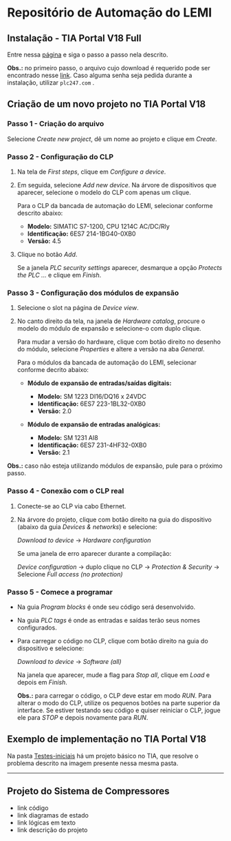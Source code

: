 # Repositório de Automação do LEMI

## Instalação - TIA Portal V18 Full

Entre nessa [página](https://plc247.com/download-tia-portal-v18-full-video-installation/) e siga o passo a passo nela descrito.

**Obs.:** no primeiro passo, o arquivo cujo download é requerido pode ser encontrado nesse [link](https://drive.google.com/file/d/13wfrFlOETngnLY-gD2ocSbBvPrI2lzrT/view). Caso alguma senha seja pedida durante a instalação, utilizar `plc247.com` .

## Criação de um novo projeto no TIA Portal V18

### Passo 1 - Criação do arquivo

Selecione *Create new project*, dê um nome ao projeto e clique em *Create*.

### Passo 2 - Configuração do CLP

1. Na tela de *First steps*, clique em *Configure a device*.
2. Em seguida, selecione *Add new device*. Na árvore de dispositivos que aparecer, selecione o modelo do CLP com apenas um clique.

   Para o CLP da bancada de automação do LEMI, selecionar conforme descrito abaixo:
   - **Modelo:** SIMATIC S7-1200, CPU 1214C AC/DC/Rly
   - **Identificação:** 6ES7 214-1BG40-0XB0
   - **Versão:** 4.5

3. Clique no botão *Add*.
  
   Se a janela *PLC security settings* aparecer, desmarque a opção *Protects the PLC ...* e clique em *Finish*.

### Passo 3 - Configuração dos módulos de expansão

1. Selecione o slot na página de *Device view*.
2. No canto direito da tela, na janela de *Hardware catalog*, procure o modelo do módulo de expansão e selecione-o com duplo clique.
   
   Para mudar a versão do hardware, clique com botão direito no desenho do módulo, selecione *Properties* e altere a versão na aba *General*.

   Para o módulos da bancada de automação do LEMI, selecionar conforme decrito abaixo:
   - **Módulo de expansão de entradas/saídas digitais:**
     
      - **Modelo:** SM 1223 DI16/DQ16 x 24VDC
      - **Identificação:** 6ES7 223-1BL32-0XB0
      - **Versão:** 2.0
    
   - **Módulo de expansão de entradas analógicas:**
  
      - **Modelo:** SM 1231 AI8
      - **Identificação:** 6ES7 231-4HF32-0XB0
      - **Versão:** 2.1

**Obs.:** caso não esteja utilizando módulos de expansão, pule para o próximo passo.

### Passo 4 - Conexão com o CLP real

1. Conecte-se ao CLP via cabo Ethernet.
2. Na árvore do projeto, clique com botão direito na guia do dispositivo (abaixo da guia *Devices & networks*) e selecione:
   
   *Download to device* &rarr; *Hardware configuration*
   
   Se uma janela de erro aparecer durante a compilação:

   *Device configuration* &rarr; duplo clique no CLP &rarr; *Protection & Security* &rarr; Selecione *Full access (no protection)*

### Passo 5 - Comece a programar

- Na guia *Program blocks* é onde seu código será desenvolvido.
- Na guia *PLC tags* é onde as entradas e saídas terão seus nomes configurados.
- Para carregar o código no CLP, clique com botão direito na guia do dispositivo e selecione:

  *Download to device* &rarr; *Software (all)*

  Na janela que aparecer, mude a flag para *Stop all*, clique em *Load* e depois em *Finish*.

  **Obs.:** para carregar o código, o CLP deve estar em modo *RUN*. Para alterar o modo do CLP, utilize os pequenos botões na parte superior da interface. Se estiver testando seu código e quiser reiniciar o CLP, jogue ele para *STOP* e depois novamente para *RUN*.

## Exemplo de implementação no TIA Portal V18

Na pasta [Testes-iniciais](https://github.com/Marcus-Reiss/IC-LEMI/tree/main/Testes-iniciais) há um projeto básico no TIA, que resolve o problema descrito na imagem presente nessa mesma pasta.

---

## Projeto do Sistema de Compressores

- link código
- link diagramas de estado
- link lógicas em texto
- link descrição do projeto
